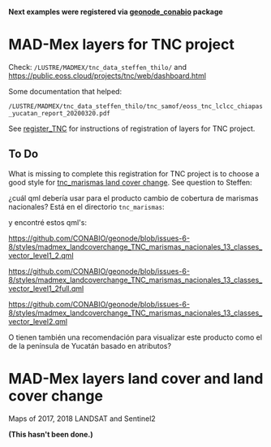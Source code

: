**Next examples were registered via [geonode_conabio](../python3_package_for_geonode/) package**

# MAD-Mex layers for TNC project

Check: `/LUSTRE/MADMEX/tnc_data_steffen_thilo/` and https://public.eoss.cloud/projects/tnc/web/dashboard.html

Some documentation that helped:

`/LUSTRE/MADMEX/tnc_data_steffen_thilo/tnc_samof/eoss_tnc_lclcc_chiapas_yucatan_report_20200320.pdf`


See [register_TNC](register_TNC) for instructions of registration of layers for TNC project.


## To Do

What is missing to complete this registration for TNC project is to choose a good style for [tnc_marismas land cover change](register_TNC/vectors/tnc_marismas/). See question to Steffen:

¿cuál qml debería usar para el producto cambio de cobertura de marismas nacionales?  Está en el directorio `tnc_marismas`:

y encontré estos qml's:

https://github.com/CONABIO/geonode/blob/issues-6-8/styles/madmex_landcoverchange_TNC_marismas_nacionales_13_classes_vector_level1_2.qml

https://github.com/CONABIO/geonode/blob/issues-6-8/styles/madmex_landcoverchange_TNC_marismas_nacionales_13_classes_vector_level1_2full.qml

https://github.com/CONABIO/geonode/blob/issues-6-8/styles/madmex_landcoverchange_TNC_marismas_nacionales_13_classes_vector_level2.qml

O tienen también una recomendación para visualizar este producto como el de la península de Yucatán basado en atributos?

# MAD-Mex layers land cover and land cover change

Maps of 2017, 2018 LANDSAT and Sentinel2

**(This hasn't been done.)**